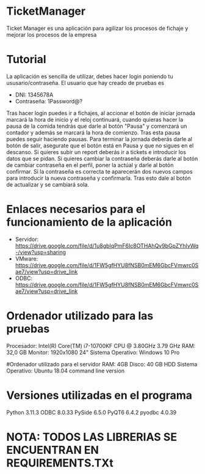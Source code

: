 # TicketManager
Ticket Manager es una aplicación para agilizar los procesos de fichaje y mejorar los procesos de la empresa
# Tutorial
La aplicación es sencilla de utilizar, debes hacer login poniendo tu ususario/contraseña. El usuario que hay creado de pruebas es 
- DNI: 1345678A
- Contraseña: 1Password@?

Tras hacer login puedes ir a fichajes, al accionar el botón de iniciar jornada marcará la hora de inicio y el reloj continuará, cuando quieras hacer la pausa de la comida tendrás que darle al botón "Pausa" y comenzará un contador y además se marcará la hora de comienzo. Tras esta pausa puedes seguir haciendo pausas. 
Para terminar la jornada deberás darle al botón de salir, asegurate que el botón está en Pausa y que no sigues en el descanso. 
Si quieres subir un report deberás ir a tickets e introducir los datos que se pidan.
Si quieres cambiar la contraseña deberás darle al botón de cambiar contraseña en el perfil, poner la actúal y darle al botón confirmar. Si la contraseña es correcta te aparecerán dos nuevos campos para introducir la nueva contraseña y confirmarla. Tras esto dale al botón de actualizar y se cambiará sola.

# Enlaces necesarios para el funcionamiento de la aplicación
- Servidor: https://drive.google.com/file/d/1u8gbIqPmF6Ic8OTHAhQv9bGpZYhIvWq-/view?usp=sharing
- VMware: https://drive.google.com/file/d/1FW5gfHYU8fNSB0mEM6GbcFVmwrc0Sae7/view?usp=drive_link
- ODBC: https://drive.google.com/file/d/1FW5gfHYU8fNSB0mEM6GbcFVmwrc0Sae7/view?usp=drive_link

# Ordenador utilizado para las pruebas
Procesador: Intel(R) Core(TM) i7-10700KF CPU @ 3.80GHz   3.79 GHz
RAM: 32,0 GB
Monitor: 1920x1080 24"
Sistema Operativo: Windows 10 Pro


#Ordenador utilizado para el servidor
RAM: 4GB 
Disco: 40 GB HDD
Sistema Operativo: Ubuntu 18.04 command line version

# Versiones utilizadas en el programa
Python 3.11.3
ODBC 8.0.33
PySide 6.5.0
PyQT6 6.4.2
pyodbc 4.0.39

# NOTA: TODOS LAS LIBRERIAS SE ENCUENTRAN EN REQUIREMENTS.TXt
